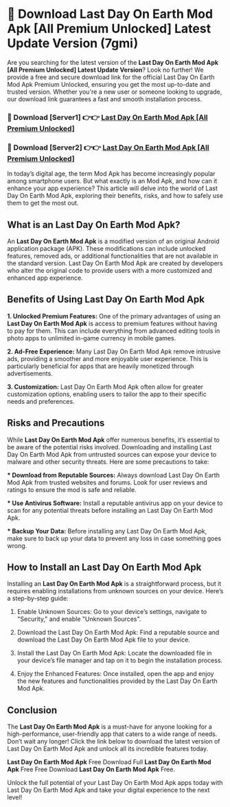 # 🤖 Download Last Day On Earth Mod Apk [All Premium Unlocked] Latest Update Version (7gmi)

Are you searching for the latest version of the <strong>Last Day On Earth Mod Apk [All Premium Unlocked] Latest Update Version</strong>? Look no further! We provide a free and secure download link for the official Last Day On Earth Mod Apk Premium Unlocked, ensuring you get the most up-to-date and trusted version. Whether you're a new user or someone looking to upgrade, our download link guarantees a fast and smooth installation process.


<h3>📌 Download [Server1] 👉👉 <a href="https://hapymods.com?title=Last+Day+On+Earth+Mod+Apk&ref=3B1">Last Day On Earth Mod Apk [All Premium Unlocked]</a></h3>

<h3>📌 Download [Server2] 👉👉 <a href="https://hapymods.com?title=Last+Day+On+Earth+Mod+Apk&ref=3B1">Last Day On Earth Mod Apk [All Premium Unlocked]</a></h3>


In today’s digital age, the term Mod Apk has become increasingly popular among smartphone users. But what exactly is an Mod Apk, and how can it enhance your app experience? This article will delve into the world of Last Day On Earth Mod Apk, exploring their benefits, risks, and how to safely use them to get the most out.


<h2>What is an Last Day On Earth Mod Apk?</h2>

An <strong>Last Day On Earth Mod Apk</strong> is a modified version of an original Android application package (APK). These modifications can include unlocked features, removed ads, or additional functionalities that are not available in the standard version. Last Day On Earth Mod Apk are created by developers who alter the original code to provide users with a more customized and enhanced app experience.


<h2>Benefits of Using Last Day On Earth Mod Apk</h2>

<strong> 1. Unlocked Premium Features:</strong> One of the primary advantages of using an <strong>Last Day On Earth Mod Apk</strong> is access to premium features without having to pay for them. This can include everything from advanced editing tools in photo apps to unlimited in-game currency in mobile games.

<strong> 2. Ad-Free Experience:</strong> Many Last Day On Earth Mod Apk remove intrusive ads, providing a smoother and more enjoyable user experience. This is particularly beneficial for apps that are heavily monetized through advertisements.

<strong> 3. Customization:</strong> Last Day On Earth Mod Apk often allow for greater customization options, enabling users to tailor the app to their specific needs and preferences.


<h2>Risks and Precautions</h2>

While <strong>Last Day On Earth Mod Apk</strong> offer numerous benefits, it’s essential to be aware of the potential risks involved. Downloading and installing Last Day On Earth Mod Apk from untrusted sources can expose your device to malware and other security threats. Here are some precautions to take:

<strong> * Download from Reputable Sources:</strong> Always download Last Day On Earth Mod Apk from trusted websites and forums. Look for user reviews and ratings to ensure the mod is safe and reliable.

<strong> * Use Antivirus Software:</strong> Install a reputable antivirus app on your device to scan for any potential threats before installing an Last Day On Earth Mod Apk.

<strong> * Backup Your Data:</strong> Before installing any Last Day On Earth Mod Apk, make sure to back up your data to prevent any loss in case something goes wrong.


<h2>How to Install an Last Day On Earth Mod Apk</h2>

Installing an <strong>Last Day On Earth Mod Apk</strong> is a straightforward process, but it requires enabling installations from unknown sources on your device. Here’s a step-by-step guide:

 1. Enable Unknown Sources: Go to your device’s settings, navigate to "Security," and enable "Unknown Sources".

 2. Download the Last Day On Earth Mod Apk: Find a reputable source and download the Last Day On Earth Mod Apk file to your device.

 3. Install the Last Day On Earth Mod Apk: Locate the downloaded file in your device’s file manager and tap on it to begin the installation process.

 4. Enjoy the Enhanced Features: Once installed, open the app and enjoy the new features and functionalities provided by the Last Day On Earth Mod Apk.


<h2><strong>Conclusion</strong></h2>

The <strong>Last Day On Earth Mod Apk</strong> is a must-have for anyone looking for a high-performance, user-friendly app that caters to a wide range of needs. Don’t wait any longer! Click the link below to download the latest version of Last Day On Earth Mod Apk and unlock all its incredible features today.

<strong>Last Day On Earth Mod Apk</strong> Free Download Full <strong>Last Day On Earth Mod Apk</strong> Free Free Download <strong>Last Day On Earth Mod Apk</strong> Free.

Unlock the full potential of your Last Day On Earth Mod Apk apps today with Last Day On Earth Mod Apk and take your digital experience to the next level!